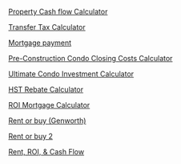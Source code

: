 ﻿
<p><a href="https://searchpartyproperty.com.au/property-cashflow-calculator/" target="_blank">Property Cash flow Calculator</a></p>

<p><a href="http://www.trebhome.com/index.php/buying/calculators" target="_blank">Transfer Tax Calculator</a></p>

<p><a href="https://www.ratehub.ca/ontario-mortgage-calculator" target="_blank">Mortgage payment</a></p>

<p><a href="https://truecondos.com/calculators/condo-closing-costs-calculator" target="_blank">Pre-Construction Condo Closing Costs Calculator</a></p>

<p><a href="https://truecondos.com/calculators/true-condos-ultimate-calculator" target="_blank">Ultimate Condo Investment Calculator</a></p>

<p><a href="https://truecondos.com/calculators/hst-rebate-calculator" target="_blank">HST Rebate Calculator</a></p>

<p><a href="https://www.dropbox.com/sh/m11hyu7vyv7zjc6/AADzCrFNS6ykSI_rd6TMpvLCa?dl=0" target="_blank">ROI Mortgage Calculator</a></p>

<p><a href="http://genworth.ca/en/homebuyers/rent-or-buy.aspx" target="_blank">Rent or buy (Genworth)</a></p>

<p><a href="https://www.calculator.net/rent-vs-buy-calculator.html" target="_blank">Rent or buy 2</a></p>

<p><a href="https://fitsmallbusiness.com/rental-property-calculator" target="_blank">Rent, ROI, & Cash Flow</a></p>
